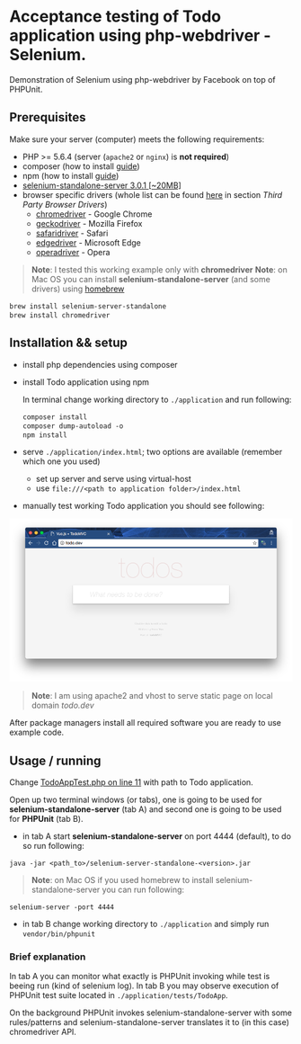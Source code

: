 # Acceptance testing of Todo application using php-webdriver - Selenium.
Demonstration of Selenium using php-webdriver by Facebook on top of PHPUnit.

## Prerequisites
Make sure your server (computer) meets the following requirements:

 - PHP >= 5.6.4 (server (`apache2` or `nginx`) is **not required**)
 - composer (how to install [guide](https://getcomposer.org/doc/00-intro.md#installation-linux-unix-osx))
 - npm (how to install [guide](https://docs.npmjs.com/getting-started/installing-node))
 - [selenium-standalone-server 3.0.1 [~20MB]](http://selenium-release.storage.googleapis.com/index.html?path=3.0/)
 - browser specific drivers (whole list can be found [here](http://www.seleniumhq.org/download/) in section *Third Party Browser Drivers*)
    - [chromedriver](https://sites.google.com/a/chromium.org/chromedriver/) - Google Chrome
    - [geckodriver](https://github.com/mozilla/geckodriver/releases) - Mozilla Firefox
    - [safaridriver](https://github.com/SeleniumHQ/selenium/wiki/SafariDriver) - Safari
    - [edgedriver](https://developer.microsoft.com/en-us/microsoft-edge/tools/webdriver/) - Microsoft Edge
    - [operadriver](https://github.com/operasoftware/operachromiumdriver) - Opera

>**Note**: I tested this working example only with **chromedriver**
>**Note**: on Mac OS you can install **selenium-standalone-server** (and some drivers) using [homebrew](http://brew.sh/index.html)
```
brew install selenium-server-standalone
brew install chromedriver
```

## Installation && setup

 - install php dependencies using composer
 - install Todo application using npm

    In terminal change working directory to `./application` and run following:

    ```
    composer install
    composer dump-autoload -o
    npm install
    ```
 - serve `./application/index.html`; two options are available (remember which one you used)
    - set up server and serve using virtual-host
    - use `file:///<path to application folder>/index.html`
 - manually test working Todo application you should see following:

![](./vue.js-todo.png)

>**Note**: I am using apache2 and vhost to serve static page on local domain *todo.dev*

After package managers install all required software you are ready to use example code.

## Usage / running
Change [TodoAppTest.php on line 11](https://github.com/Kyslik/asos-selenium/blob/master/application/tests/TodoApp/TodoAppTest.php#L11) with path to Todo application.

Open up two terminal windows (or tabs), one is going to be used for **selenium-standalone-server** (tab A) and second one is going to be used for **PHPUnit** (tab B).  

 - in tab A start **selenium-standalone-server** on port 4444 (default), to do so run following:
 ```
 java -jar <path_to>/selenium-server-standalone-<version>.jar
 ```
 >**Note**: on Mac OS if you used homebrew to install selenium-standalone-server you can run following:
 ```
 selenium-server -port 4444
 ```

 - in tab B change working directory to `./application` and simply run `vendor/bin/phpunit`

### Brief explanation
In tab A you can monitor what exactly is PHPUnit invoking while test is beeing run (kind of selenium log). 
In tab B you may observe execution of PHPUnit test suite located in `./application/tests/TodoApp`. 

On the background PHPUnit invokes selenium-standalone-server with some rules/patterns and selenium-standalone-server translates it to (in this case) chromedriver API.
